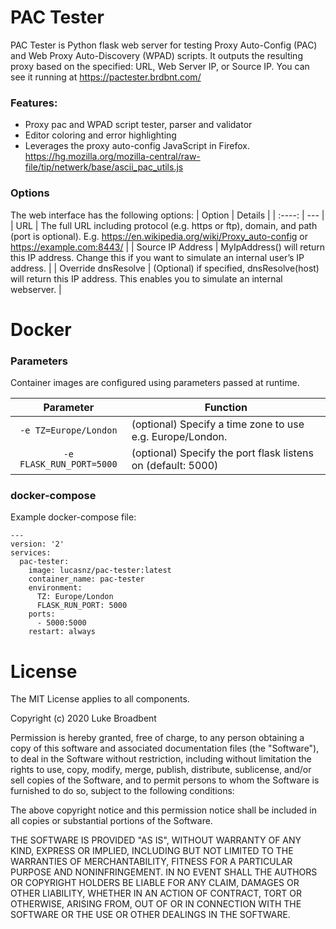 # PAC Tester
PAC Tester is Python flask web server for testing Proxy Auto-Config (PAC) and Web Proxy Auto-Discovery (WPAD) scripts.  It outputs the resulting proxy based on the specified: URL, Web Server IP, or Source IP. You can see it running at https://pactester.brdbnt.com/

### Features:
* Proxy pac and WPAD script tester, parser and validator 
* Editor coloring and error highlighting 
* Leverages the proxy auto-config JavaScript in Firefox. https://hg.mozilla.org/mozilla-central/raw-file/tip/netwerk/base/ascii_pac_utils.js 

### Options
The web interface has the following options:
| Option | Details |
| :----: | --- |
| URL | The full URL including protocol (e.g. https or ftp), domain, and path (port is optional). E.g. https://en.wikipedia.org/wiki/Proxy_auto-config or https://example.com:8443/ |
| Source IP Address | MyIpAddress() will return this IP address. Change this if you want to simulate an internal user’s IP address. |
| Override dnsResolve | (Optional) if specified, dnsResolve(host) will return this IP address. This enables you to simulate an internal webserver. |

# Docker
### Parameters

Container images are configured using parameters passed at runtime.

| Parameter | Function |
| :----: | --- |
| `-e TZ=Europe/London` | (optional) Specify a time zone to use e.g. Europe/London. |
| `-e FLASK_RUN_PORT=5000` | (optional) Specify the port flask listens on (default: 5000) |

### docker-compose

Example docker-compose file:

```
---
version: '2'
services:
  pac-tester:
    image: lucasnz/pac-tester:latest
    container_name: pac-tester
    environment:
      TZ: Europe/London
      FLASK_RUN_PORT: 5000
    ports:
      - 5000:5000
    restart: always
```

# License

The MIT License applies to all components.

Copyright (c) 2020 Luke Broadbent

Permission is hereby granted, free of charge, to any person obtaining a copy of this software and associated documentation files (the "Software"), to deal in the Software without restriction, including without limitation the rights to use, copy, modify, merge, publish, distribute, sublicense, and/or sell copies of the Software, and to permit persons to whom the Software is furnished to do so, subject to the following conditions:

The above copyright notice and this permission notice shall be included in all copies or substantial portions of the Software.

THE SOFTWARE IS PROVIDED "AS IS", WITHOUT WARRANTY OF ANY KIND, EXPRESS OR IMPLIED, INCLUDING BUT NOT LIMITED TO THE WARRANTIES OF MERCHANTABILITY, FITNESS FOR A PARTICULAR PURPOSE AND NONINFRINGEMENT. IN NO EVENT SHALL THE AUTHORS OR COPYRIGHT HOLDERS BE LIABLE FOR ANY CLAIM, DAMAGES OR OTHER LIABILITY, WHETHER IN AN ACTION OF CONTRACT, TORT OR OTHERWISE, ARISING FROM, OUT OF OR IN CONNECTION WITH THE SOFTWARE OR THE USE OR OTHER DEALINGS IN THE SOFTWARE.